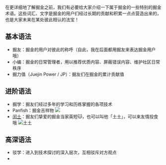 
在更详细地了解掘金之前，我们有必要给大家介绍一下属于掘金的一些特别的掘金术语。这些词汇、文字是掘金的用户们经过长期的贡献和积累一点点营造出来的，也是大家未来在某处彼此相认的法宝！

## 基本语法

- 掘友：掘金的用户对彼此的称呼（自此，我在后面都用掘友来表达掘金用户哦）
- 小编：掘金的日常管理者，用以推荐优质内容、屏蔽错误内容、维护社区日常秩序
- 掘力值（Juejin Power / JP）：掘友们在掘金的累计贡献值

## 进阶语法

- 掘学：掘友们经过多年的学习和历练掌握的各项技术
- Panfish：掘金吉祥物
![](https://p3-juejin.byteimg.com/tos-cn-i-k3u1fbpfcp/a79b2cf6a4304a16a2b4e7a981983e7b~tplv-k3u1fbpfcp-zoom-1.image)
- [闰土](https://juejin.im/user/360295545446525)：掘友们挚爱的掘金当家英短🐱，也可以叫他「土土」，可以来友情投食哦 
![土土](https://p3-juejin.byteimg.com/tos-cn-i-k3u1fbpfcp/dc56fc9dd1ab4b75b6f0b6bc32e4b896~tplv-k3u1fbpfcp-zoom-1.image)

## 高深语法

- 驳学：进入到技术探讨的深入层次，互相驳斥对方观点
- <div style="opacity:0">暗号：子非猿，安知掘金之乐也</div>